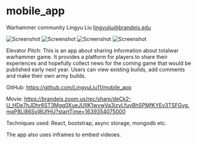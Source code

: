 # mobile_app

Warhammer community
Lingyu Liu
lingyuliu@brandeis.edu

![Screenshot](home.jpg)
![Screenshot](reviews.jpg)
![Screenshot](builds.jpg)
![Screenshot](show_builds.jpg)

Elevator Pitch: 
This is an app about sharing information about totalwar warhammer game. It provides a platform for players to share their experiences and hopefully collect news for the coming game that would be published early next year. Users can view existing builds, add comments and make their own army builds.

GitHub:
https://github.com/LingyuLiu11/mobile_app

Movie:
https://brandeis.zoom.us/rec/share/deCk2-U_HDe7hJDhr6ST3Mgg0XueJUIIK1wvwVa3izyLfuyBhSPMfKYEv3TSFGvg.mqP8Ll86SvI8UfHU?startTime=1639354075000

Techniques used: React, bootstrap, async storage, mongodb etc.

The app also uses inframes to embed videoes.
